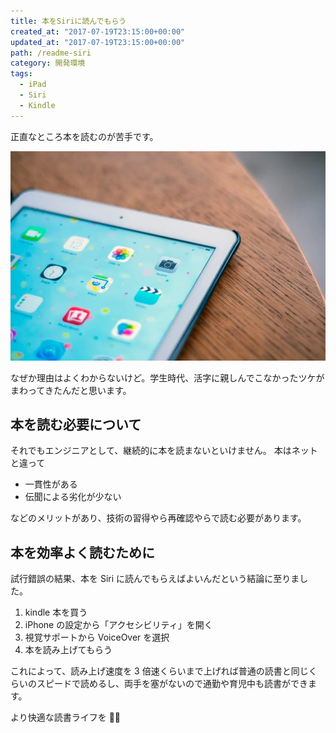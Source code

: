 ```yaml
---
title: 本をSiriに読んでもらう
created_at: "2017-07-19T23:15:00+00:00"
updated_at: "2017-07-19T23:15:00+00:00"
path: /readme-siri
category: 開発環境
tags:
  - iPad
  - Siri
  - Kindle
---
```


正直なところ本を読むのが苦手です。

![](./image.webp)

なぜか理由はよくわからないけど。学生時代、活字に親しんでこなかったツケがまわってきたんだと思います。

## 本を読む必要について

それでもエンジニアとして、継続的に本を読まないといけません。
本はネットと違って

- 一貫性がある
- 伝聞による劣化が少ない

などのメリットがあり、技術の習得やら再確認やらで読む必要があります。

## 本を効率よく読むために

試行錯誤の結果、本を Siri に読んでもらえばよいんだという結論に至りました。

1.  kindle 本を買う
2.  iPhone の設定から「アクセシビリティ」を開く
3.  視覚サポートから VoiceOver を選択
4.  本を読み上げてもらう

これによって、読み上げ速度を 3 倍速くらいまで上げれば普通の読書と同じくらいのスピードで読めるし、両手を塞がないので通勤や育児中も読書ができます。

より快適な読書ライフを 👩‍💻
